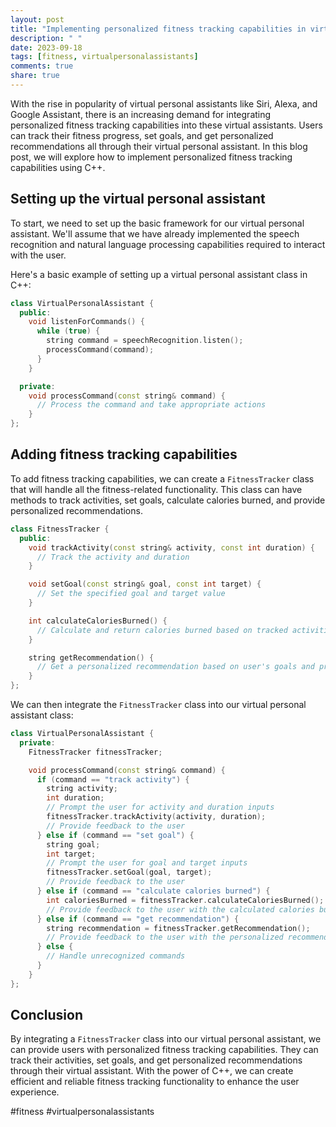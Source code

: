 ```yaml
---
layout: post
title: "Implementing personalized fitness tracking capabilities in virtual personal assistants using C++"
description: " "
date: 2023-09-18
tags: [fitness, virtualpersonalassistants]
comments: true
share: true
---
```


With the rise in popularity of virtual personal assistants like Siri, Alexa, and Google Assistant, there is an increasing demand for integrating personalized fitness tracking capabilities into these virtual assistants. Users can track their fitness progress, set goals, and get personalized recommendations all through their virtual personal assistant. In this blog post, we will explore how to implement personalized fitness tracking capabilities using C++.

## Setting up the virtual personal assistant

To start, we need to set up the basic framework for our virtual personal assistant. We'll assume that we have already implemented the speech recognition and natural language processing capabilities required to interact with the user.

Here's a basic example of setting up a virtual personal assistant class in C++:

```cpp
class VirtualPersonalAssistant {
  public:
    void listenForCommands() {
      while (true) {
        string command = speechRecognition.listen();
        processCommand(command);
      }
    }

  private:
    void processCommand(const string& command) {
      // Process the command and take appropriate actions
    }
};
```

## Adding fitness tracking capabilities

To add fitness tracking capabilities, we can create a `FitnessTracker` class that will handle all the fitness-related functionality. This class can have methods to track activities, set goals, calculate calories burned, and provide personalized recommendations.

```cpp
class FitnessTracker {
  public:
    void trackActivity(const string& activity, const int duration) {
      // Track the activity and duration
    }

    void setGoal(const string& goal, const int target) {
      // Set the specified goal and target value
    }

    int calculateCaloriesBurned() {
      // Calculate and return calories burned based on tracked activities
    }

    string getRecommendation() {
      // Get a personalized recommendation based on user's goals and progress
    }
};
```

We can then integrate the `FitnessTracker` class into our virtual personal assistant class:

```cpp
class VirtualPersonalAssistant {
  private:
    FitnessTracker fitnessTracker;

    void processCommand(const string& command) {
      if (command == "track activity") {
        string activity;
        int duration;
        // Prompt the user for activity and duration inputs
        fitnessTracker.trackActivity(activity, duration);
        // Provide feedback to the user
      } else if (command == "set goal") {
        string goal;
        int target;
        // Prompt the user for goal and target inputs
        fitnessTracker.setGoal(goal, target);
        // Provide feedback to the user
      } else if (command == "calculate calories burned") {
        int caloriesBurned = fitnessTracker.calculateCaloriesBurned();
        // Provide feedback to the user with the calculated calories burned
      } else if (command == "get recommendation") {
        string recommendation = fitnessTracker.getRecommendation();
        // Provide feedback to the user with the personalized recommendation
      } else {
        // Handle unrecognized commands
      }
    }
};
```

## Conclusion

By integrating a `FitnessTracker` class into our virtual personal assistant, we can provide users with personalized fitness tracking capabilities. They can track their activities, set goals, and get personalized recommendations through their virtual assistant. With the power of C++, we can create efficient and reliable fitness tracking functionality to enhance the user experience. 

#fitness #virtualpersonalassistants